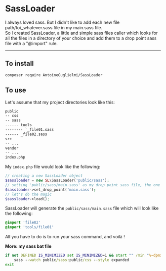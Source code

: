 # SassLoader
I always loved sass. But I didn't like to add each new file path/to/_whatever.sass file in my main.sass file.  
So I created SassLoader, a little and simple sass files caller which looks for all the files in a directory of your choice and add them to a drop point sass file with a "@import" rule.

---
## To install
```
composer require AntoineGuglielmi/SassLoader
```

## To use
Let's assume that my project directories look like this:
```txt
public
-- css
-- sass
------ tools
-------- `_file01.sass
------ _file02.sass
src
-- ...
vendor
-- ...
index.php
```


My `index.php` file would look like the following:  

```php
// creating a new SassLoader object
$sassloader = new SL\SassLoader('public/sass');
// setting 'public/sass/main.sass' as my drop point sass file, the one that will receive the "@import" rules
$sassloader->set_drop_point('main.sass');
// let's do the magic
$sassloader->load();
```

SassLoader will generate the `public/sass/main.sass` file which will look like the following:  
```sass
@import 'file02'
@import 'tools/file01'
```

All you have to do is to run your sass command, and voilà !

**More: my sass bat file**
```bat
if not DEFINED IS_MINIMIZED set IS_MINIMIZED=1 && start "" /min "%~dpnx0" %* && exit
    sass --watch public/sass:public/css --style expanded
exit
```
